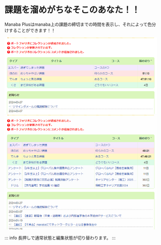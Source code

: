 # 課題を溜めがちなそこのあなた！！

Manaba Plusはmanaba上の課題の締切までの時間を表示し、それによって色分けすることができます！！

![](./assignments.gif)
![](./edit-assignments.gif)

::: info
長押しで通常状態と編集状態が切り替わります。
:::
